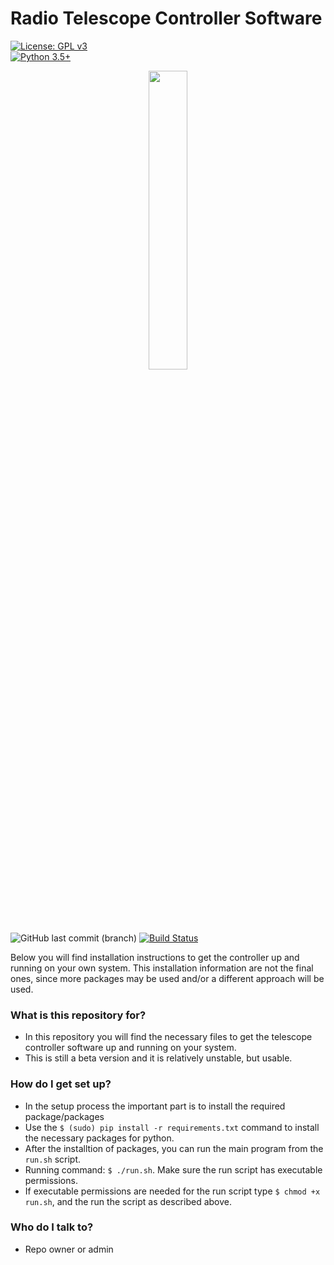 # Radio Telescope Controller Software #

 [![License: GPL v3](https://img.shields.io/badge/License-GPL%20v3-blue.svg?style=plastic)](https://github.com/dimst23/RadioTelescope_Controller/blob/master/LICENSE)  
 [![Python 3.5+](https://img.shields.io/badge/python-3.5%2B-blue.svg?style=plastic)](https://www.python.org/downloads/release/python-350/)
<p align="center">
<img src="http://www.marysrosaries.com/collaboration/images/0/0b/Radio_Telescope_3_%28PSF%29.png" width="35%" />
</p>

![GitHub last commit (branch)](https://img.shields.io/github/last-commit/dimst23/RadioTelescope_Controller.svg?style=plastic)
[![Build Status](https://img.shields.io/travis/dimst23/RadioTelescope_Controller/master.svg?style=plastic)](https://travis-ci.org/dimst23/RadioTelescope_Controller)

Below you will find installation instructions to get the controller up and running on your own system.
This installation information are not the final ones, since more packages may be used and/or a different approach will be used.

### What is this repository for? ###

* In this repository you will find the necessary files to get the telescope controller software up and running on your system.
* This is still a beta version and it is relatively unstable, but usable.

### How do I get set up? ###

* In the setup process the important part is to install the required package/packages
* Use the `$ (sudo) pip install -r requirements.txt` command to install the necessary packages for python.
* After the installtion of packages, you can run the main program from the `run.sh` script.
* Running command: `$ ./run.sh`. Make sure the run script has executable permissions.
* If executable permissions are needed for the run script type `$ chmod +x run.sh`, and the run the script as described above.


### Who do I talk to? ###

* Repo owner or admin
